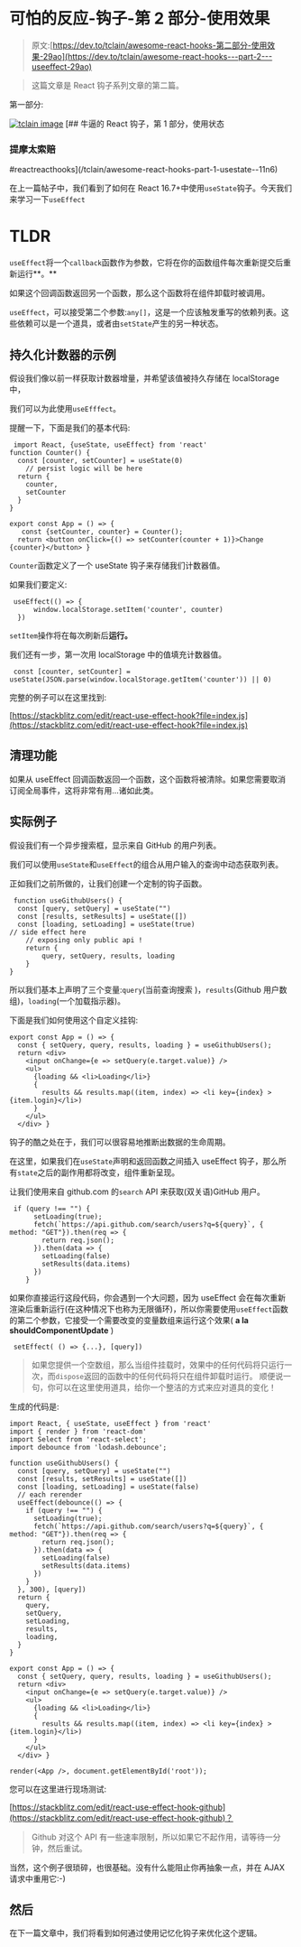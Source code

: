 # 可怕的反应-钩子-第 2 部分-使用效果

> 原文:[https://dev.to/tclain/awesome-react-hooks-第二部分-使用效果-29ao](https://dev.to/tclain/awesome-react-hooks---part-2---useeffect-29ao)

> 这篇文章是 React 钩子系列文章的第二篇。

第一部分:

[![tclain image](../Images/e1627620f56a36e5c1d846af5f0be8ff.png)](/tclain) [## 牛逼的 React 钩子，第 1 部分，使用状态

### 提摩太索赔

#reactreacthooks](/tclain/awesome-react-hooks-part-1-usestate--11n6)

在上一篇帖子中，我们看到了如何在 React 16.7+中使用`useState`钩子。今天我们来学习一下`useEffect`

# TLDR

`useEffect`将一个`callback`函数作为参数，它将在你的函数组件每次重新提交后重新运行**。**

如果这个回调函数返回另一个函数，那么这个函数将在组件卸载时被调用。

`useEffect`，可以接受第二个参数:`any[]`，这是一个应该触发重写的依赖列表。这些依赖可以是一个道具，或者由`setState`产生的另一种状态。

## 持久化计数器的示例

假设我们像以前一样获取计数器增量，并希望该值被持久存储在 localStorage 中，

我们可以为此使用`useEfffect`。

提醒一下，下面是我们的基本代码:

```
 import React, {useState, useEffect} from 'react'
function Counter() {
  const [counter, setCounter] = useState(0)
    // persist logic will be here
  return {
    counter, 
    setCounter
  }
} 

export const App = () => {
   const {setCounter, counter} = Counter();
  return <button onClick={() => setCounter(counter + 1)}>Change {counter}</button> } 
```

`Counter`函数定义了一个 useState 钩子来存储我们计数器值。

如果我们要定义:

```
 useEffect(() => {
      window.localStorage.setItem('counter', counter)
  }) 
```

`setItem`操作将在每次刷新后**运行。**

我们还有一步，第一次用 localStorage 中的值填充计数器值。

```
 const [counter, setCounter] = useState(JSON.parse(window.localStorage.getItem('counter')) || 0) 
```

完整的例子可以在这里找到:

[https://stackblitz.com/edit/react-use-effect-hook?file=index.js](https://stackblitz.com/edit/react-use-effect-hook?file=index.js)

## 清理功能

如果从 useEffect 回调函数返回一个函数，这个函数将被清除。如果您需要取消订阅全局事件，这将非常有用...诸如此类。

## 实际例子

假设我们有一个异步搜索框，显示来自 GitHub 的用户列表。

我们可以使用`useState`和`useEffect`的组合从用户输入的查询中动态获取列表。

正如我们之前所做的，让我们创建一个定制的钩子函数。

```
 function useGithubUsers() {
  const [query, setQuery] = useState("")
  const [results, setResults] = useState([])
  const [loading, setLoading] = useState(true)
// side effect here
    // exposing only public api !
    return {
        query, setQuery, results, loading    
    }  
} 
```

所以我们基本上声明了三个变量:`query`(当前查询搜索
)，`results`(Github 用户数组)，`loading`(一个加载指示器)。

下面是我们如何使用这个自定义挂钩:

```
export const App = () => {
  const { setQuery, query, results, loading } = useGithubUsers();
  return <div>
    <input onChange={e => setQuery(e.target.value)} />
    <ul>
      {loading && <li>Loading</li>}
      {
        results && results.map((item, index) => <li key={index} >{item.login}</li>)
      }
    </ul>
  </div> } 
```

钩子的酷之处在于，我们可以很容易地推断出数据的生命周期。

在这里，如果我们在`useState`声明和返回函数之间插入 useEffect 钩子，那么所有`state`之后的副作用都将改变，组件重新呈现。

让我们使用来自 github.com 的`search` API 来获取(双关语)GitHub 用户。

```
 if (query !== "") {
      setLoading(true);
      fetch(`https://api.github.com/search/users?q=${query}`, { method: "GET"}).then(req => {
        return req.json();
      }).then(data => {
        setLoading(false)
        setResults(data.items)
      })
    } 
```

如果你直接运行这段代码，你会遇到一个大问题，因为 useEffect 会在每次重新渲染后重新运行(在这种情况下也称为无限循环)，所以你需要使用`useEffect`函数的第二个参数，它接受一个需要改变的变量数组来运行这个效果( **a la shouldComponentUpdate** )

```
 setEffect( () => {...}, [query]) 
```

> 如果您提供一个空数组，那么当组件挂载时，效果中的任何代码将只运行一次，而`dispose`返回的函数中的任何代码将只在组件卸载时运行。
> 顺便说一句，你可以在这里使用道具，给你一个整洁的方式来应对道具的变化！

生成的代码是:

```
import React, { useState, useEffect } from 'react'
import { render } from 'react-dom'
import Select from 'react-select';
import debounce from 'lodash.debounce';

function useGithubUsers() {
  const [query, setQuery] = useState("")
  const [results, setResults] = useState([])
  const [loading, setLoading] = useState(false)
  // each rerender
  useEffect(debounce(() => {
    if (query !== "") {
      setLoading(true);
      fetch(`https://api.github.com/search/users?q=${query}`, { method: "GET"}).then(req => {
        return req.json();
      }).then(data => {
        setLoading(false)
        setResults(data.items)
      })
    }
  }, 300), [query])
  return {
    query,
    setQuery,
    setLoading,
    results,
    loading,
  }
}

export const App = () => {
  const { setQuery, query, results, loading } = useGithubUsers();
  return <div>
    <input onChange={e => setQuery(e.target.value)} />
    <ul>
      {loading && <li>Loading</li>}
      {
        results && results.map((item, index) => <li key={index} >{item.login}</li>)
      }
    </ul>
  </div> }

render(<App />, document.getElementById('root')); 
```

您可以在这里进行现场测试:

[https://stackblitz.com/edit/react-use-effect-hook-github](https://stackblitz.com/edit/react-use-effect-hook-github)？

> Github 对这个 API 有一些速率限制，所以如果它不起作用，请等待一分钟，然后重试。

当然，这个例子很琐碎，也很基础。没有什么能阻止你再抽象一点，并在 AJAX 请求中重用它:-)

## 然后

在下一篇文章中，我们将看到如何通过使用记忆化钩子来优化这个逻辑。